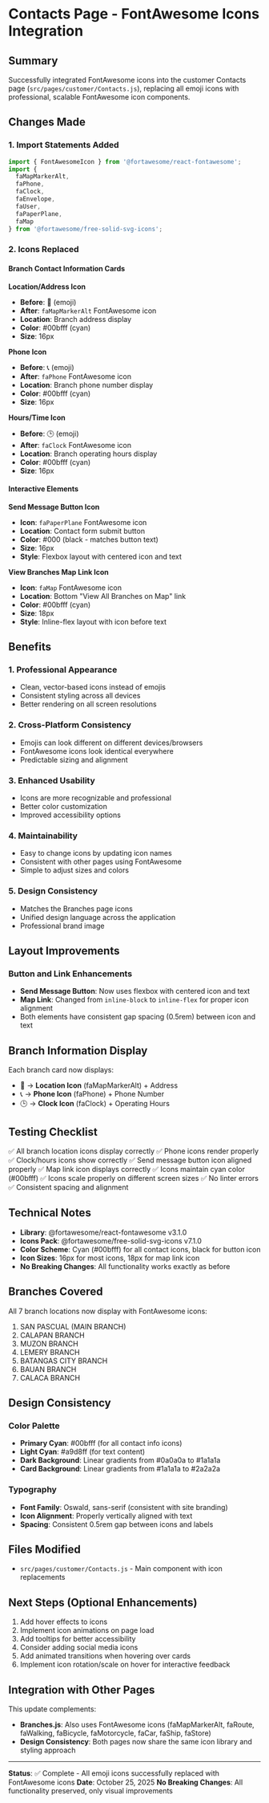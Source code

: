 # Contacts Page - FontAwesome Icons Integration

## Summary
Successfully integrated FontAwesome icons into the customer Contacts page (`src/pages/customer/Contacts.js`), replacing all emoji icons with professional, scalable FontAwesome icon components.

## Changes Made

### 1. **Import Statements Added**
```javascript
import { FontAwesomeIcon } from '@fortawesome/react-fontawesome';
import { 
  faMapMarkerAlt, 
  faPhone, 
  faClock, 
  faEnvelope,
  faUser,
  faPaperPlane,
  faMap
} from '@fortawesome/free-solid-svg-icons';
```

### 2. **Icons Replaced**

#### Branch Contact Information Cards

**Location/Address Icon**
- **Before**: 📍 (emoji)
- **After**: `faMapMarkerAlt` FontAwesome icon
- **Location**: Branch address display
- **Color**: #00bfff (cyan)
- **Size**: 16px

**Phone Icon**
- **Before**: 📞 (emoji)
- **After**: `faPhone` FontAwesome icon
- **Location**: Branch phone number display
- **Color**: #00bfff (cyan)
- **Size**: 16px

**Hours/Time Icon**
- **Before**: 🕒 (emoji)
- **After**: `faClock` FontAwesome icon
- **Location**: Branch operating hours display
- **Color**: #00bfff (cyan)
- **Size**: 16px

#### Interactive Elements

**Send Message Button Icon**
- **Icon**: `faPaperPlane` FontAwesome icon
- **Location**: Contact form submit button
- **Color**: #000 (black - matches button text)
- **Size**: 16px
- **Style**: Flexbox layout with centered icon and text

**View Branches Map Link Icon**
- **Icon**: `faMap` FontAwesome icon
- **Location**: Bottom "View All Branches on Map" link
- **Color**: #00bfff (cyan)
- **Size**: 18px
- **Style**: Inline-flex layout with icon before text

## Benefits

### 1. **Professional Appearance**
- Clean, vector-based icons instead of emojis
- Consistent styling across all devices
- Better rendering on all screen resolutions

### 2. **Cross-Platform Consistency**
- Emojis can look different on different devices/browsers
- FontAwesome icons look identical everywhere
- Predictable sizing and alignment

### 3. **Enhanced Usability**
- Icons are more recognizable and professional
- Better color customization
- Improved accessibility options

### 4. **Maintainability**
- Easy to change icons by updating icon names
- Consistent with other pages using FontAwesome
- Simple to adjust sizes and colors

### 5. **Design Consistency**
- Matches the Branches page icons
- Unified design language across the application
- Professional brand image

## Layout Improvements

### Button and Link Enhancements
- **Send Message Button**: Now uses flexbox with centered icon and text
- **Map Link**: Changed from `inline-block` to `inline-flex` for proper icon alignment
- Both elements have consistent gap spacing (0.5rem) between icon and text

## Branch Information Display

Each branch card now displays:
- 📍 → **Location Icon** (faMapMarkerAlt) + Address
- 📞 → **Phone Icon** (faPhone) + Phone Number
- 🕒 → **Clock Icon** (faClock) + Operating Hours

## Testing Checklist

✅ All branch location icons display correctly
✅ Phone icons render properly
✅ Clock/hours icons show correctly
✅ Send message button icon aligned properly
✅ Map link icon displays correctly
✅ Icons maintain cyan color (#00bfff)
✅ Icons scale properly on different screen sizes
✅ No linter errors
✅ Consistent spacing and alignment

## Technical Notes

- **Library**: @fortawesome/react-fontawesome v3.1.0
- **Icons Pack**: @fortawesome/free-solid-svg-icons v7.1.0
- **Color Scheme**: Cyan (#00bfff) for all contact icons, black for button icon
- **Icon Sizes**: 16px for most icons, 18px for map link icon
- **No Breaking Changes**: All functionality works exactly as before

## Branches Covered

All 7 branch locations now display with FontAwesome icons:
1. SAN PASCUAL (MAIN BRANCH)
2. CALAPAN BRANCH
3. MUZON BRANCH
4. LEMERY BRANCH
5. BATANGAS CITY BRANCH
6. BAUAN BRANCH
7. CALACA BRANCH

## Design Consistency

### Color Palette
- **Primary Cyan**: #00bfff (for all contact info icons)
- **Light Cyan**: #a9d8ff (for text content)
- **Dark Background**: Linear gradients from #0a0a0a to #1a1a1a
- **Card Background**: Linear gradients from #1a1a1a to #2a2a2a

### Typography
- **Font Family**: Oswald, sans-serif (consistent with site branding)
- **Icon Alignment**: Properly vertically aligned with text
- **Spacing**: Consistent 0.5rem gap between icons and labels

## Files Modified

- `src/pages/customer/Contacts.js` - Main component with icon replacements

## Next Steps (Optional Enhancements)

1. Add hover effects to icons
2. Implement icon animations on page load
3. Add tooltips for better accessibility
4. Consider adding social media icons
5. Add animated transitions when hovering over cards
6. Implement icon rotation/scale on hover for interactive feedback

## Integration with Other Pages

This update complements:
- **Branches.js**: Also uses FontAwesome icons (faMapMarkerAlt, faRoute, faWalking, faBicycle, faMotorcycle, faCar, faShip, faStore)
- **Design Consistency**: Both pages now share the same icon library and styling approach

---

**Status**: ✅ Complete - All emoji icons successfully replaced with FontAwesome icons
**Date**: October 25, 2025
**No Breaking Changes**: All functionality preserved, only visual improvements

